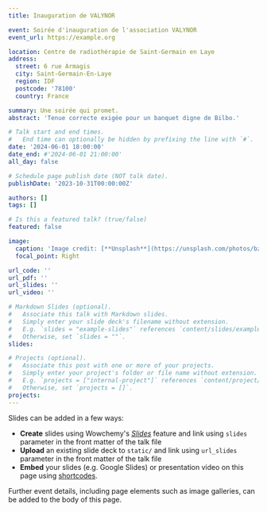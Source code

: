 ```yaml
---
title: Inauguration de VALYNOR

event: Soirée d'inauguration de l'association VALYNOR
event_url: https://example.org

location: Centre de radiothérapie de Saint-Germain en Laye
address:
  street: 6 rue Armagis
  city: Saint-Germain-En-Laye
  region: IDF
  postcode: '78100'
  country: France

summary: Une soirée qui promet.
abstract: 'Tenue correcte exigée pour un banquet digne de Bilbo.'

# Talk start and end times.
#   End time can optionally be hidden by prefixing the line with `#`.
date: '2024-06-01 18:00:00'
date_end: #'2024-06-01 21:00:00'
all_day: false

# Schedule page publish date (NOT talk date).
publishDate: '2023-10-31T00:00:00Z'

authors: []
tags: []

# Is this a featured talk? (true/false)
featured: false

image:
  caption: 'Image credit: [**Unsplash**](https://unsplash.com/photos/bzdhc5b3Bxs)'
  focal_point: Right

url_code: ''
url_pdf: ''
url_slides: ''
url_video: ''

# Markdown Slides (optional).
#   Associate this talk with Markdown slides.
#   Simply enter your slide deck's filename without extension.
#   E.g. `slides = "example-slides"` references `content/slides/example-slides.md`.
#   Otherwise, set `slides = ""`.
slides:

# Projects (optional).
#   Associate this post with one or more of your projects.
#   Simply enter your project's folder or file name without extension.
#   E.g. `projects = ["internal-project"]` references `content/project/deep-learning/index.md`.
#   Otherwise, set `projects = []`.
projects:
---
```


Slides can be added in a few ways:

- **Create** slides using Wowchemy's [_Slides_](https://wowchemy.com/docs/managing-content/#create-slides) feature and link using `slides` parameter in the front matter of the talk file
- **Upload** an existing slide deck to `static/` and link using `url_slides` parameter in the front matter of the talk file
- **Embed** your slides (e.g. Google Slides) or presentation video on this page using [shortcodes](https://wowchemy.com/docs/writing-markdown-latex/).

Further event details, including page elements such as image galleries, can be added to the body of this page.
